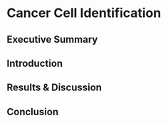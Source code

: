 # Cancer Cell Identification

## Executive Summary

## Introduction

## Results & Discussion

## Conclusion

